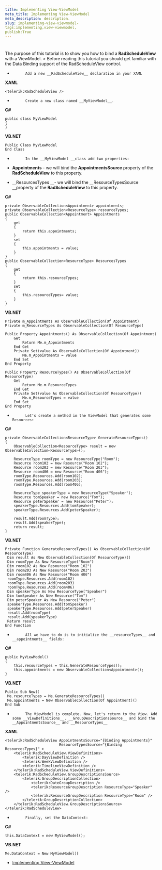 ```yaml
---
title: Implementing View-ViewModel 
meta_title: Implementing View-ViewModel 
meta_description: description.
slug: implementing-view-viewmodel-
tags:implementing,view-viewmodel,
publish:True
---
```



# 

The purpose of this tutorial is to show you how to bind a __RadScheduleView__ with a ViewModel.
        >
            Before reading this tutorial you should get familiar with the <link xlink:href="2268BE7E-A271-4468-B0CC-9958C1357EF0" xmlns:xlink="http://www.w3.org/1999/xlink" xmlns="http://ddue.schemas.microsoft.com/authoring/2003/5">Data Binding</link> support of the <legacyBold xmlns="http://ddue.schemas.microsoft.com/authoring/2003/5">RadScheduleView</legacyBold> control.
          

* 
            Add a new __RadScheduleView__ declaration in your XAML
            


 __XAML__
    


	<telerik:RadScheduleView />



* 
            Create a new class named __MyViewModel__.
            


 __C#__
    


	public class MyViewModel
	{
	}






 __VB.NET__
    


	Public Class MyViewModel
	End Class



* 
            In the __MyViewModel __class add two properties:
            

* __Appointments__ - we will bind the __AppointmentsSource__ property of the __RadScheduleView__ to this property.
              

* __ResourcesTypes __- we will bind the __ResourceTypesSource __property of the __RadScheduleView__ to this property.
              


 __C#__
    


	private ObservableCollection<Appointment> appointments;
	private ObservableCollection<ResourceType> resourceTypes;
	public ObservableCollection<Appointment> Appointments
	{
	    get
	    {
	        return this.appointments;
	    }
	    set
	    {
	        this.appointments = value;
	    }
	}
	public ObservableCollection<ResourceType> ResourcesTypes
	{
	    get
	    {
	        return this.resourceTypes;
	    }
	    set
	    {
	        this.resourceTypes= value;
	    }
	}






 __VB.NET__
    


	Private m_Appointments As ObservableCollection(Of Appointment)
	Private m_ResourceTypes As ObservableCollection(Of ResourceType)
	
	Public Property Appointments() As ObservableCollection(Of Appointment)
		Get
			Return Me.m_Appointments
		End Get
		Private Set(value As ObservableCollection(Of Appointment))
			Me.m_Appointments = value
		End Set
	End Property
	
	Public Property ResourceTypes() As ObservableCollection(Of ResourceType)
		Get
			Return Me.m_ResourceTypes
		End Get
		Private Set(value As ObservableCollection(Of ResourceType))
			Me.m_ResourceTypes = value
		End Set
	End Property



* 
            Let's create a method in the ViewModel that generates some Resources:
            


 __C#__
    


	private ObservableCollection<ResourceType> GenerateResourceTypes()
	{
	    ObservableCollection<ResourceType> result = new ObservableCollection<ResourceType>();
	
	    ResourceType roomType = new ResourceType("Room");
	    Resource room102 = new Resource("Room 102");
	    Resource room203 = new Resource("Room 203");
	    Resource room406 = new Resource("Room 406");
	    roomType.Resources.Add(room102);
	    roomType.Resources.Add(room203);
	    roomType.Resources.Add(room406);
	
	    ResourceType speakerType = new ResourceType("Speaker");
	    Resource tomSpeaker = new Resource("Tom");
	    Resource peterSpeaker = new Resource("Peter");
	    speakerType.Resources.Add(tomSpeaker);
	    speakerType.Resources.Add(peterSpeaker);
	
	    result.Add(roomType);
	    result.Add(speakerType);
	    return result;
	}






 __VB.NET__
    


	Private Function GenerateResourceTypes() As ObservableCollection(Of ResourceType)
	 Dim result As New ObservableCollection(Of ResourceType)()
	 Dim roomType As New ResourceType("Room")
	 Dim room102 As New Resource("Room 102")
	 Dim room203 As New Resource("Room 203")
	 Dim room406 As New Resource("Room 406")
	 roomType.Resources.Add(room102)
	 roomType.Resources.Add(room203)
	 roomType.Resources.Add(room406)
	 Dim speakerType As New ResourceType("Speaker")
	 Dim tomSpeaker As New Resource("Tom")
	 Dim peterSpeaker As New Resource("Peter")
	 speakerType.Resources.Add(tomSpeaker)
	 speakerType.Resources.Add(peterSpeaker)
	 result.Add(roomType)
	 result.Add(speakerType)
	 Return result
	End Function



* 
            All we have to do is to initialize the __resourceTypes__ and __appointments__ fields:
            


 __C#__
    


	public MyViewModel()
	{
	    this.resourceTypes = this.GenerateResourceTypes();
	    this.appointments = new ObservableCollection<Appointment>();
	}




 __VB.NET__
    


	Public Sub New()
	 Me.resourceTypes = Me.GenerateResourceTypes()
	 Me.appointments = New ObservableCollection(Of Appointment)()
	End Sub



* 
            The ViewModel is complete. Now, let's return to the View. Add some __ViewDefinitions__, __GroupDescriptionsSource__ and bind the __AppointmentsSource__ and __ResourceTypes__


 __XAML__
    


	<telerik:RadScheduleView AppointmentsSource="{Binding Appointments}" 
	                         ResourceTypesSource="{Binding ResourcesTypes}" >
	    <telerik:RadScheduleView.ViewDefinitions>
	        <telerik:DayViewDefinition />
	        <telerik:WeekViewDefinition />
	        <telerik:TimelineViewDefinition />
	    </telerik:RadScheduleView.ViewDefinitions>
	    <telerik:RadScheduleView.GroupDescriptionsSource>
	        <telerik:GroupDescriptionCollection>
	            <telerik:DateGroupDescription />
	            <telerik:ResourceGroupDescription ResourceType="Speaker" />
	            <telerik:ResourceGroupDescription ResourceType="Room" />
	        </telerik:GroupDescriptionCollection>
	    </telerik:RadScheduleView.GroupDescriptionsSource>
	</telerik:RadScheduleView>



* 
            Finally, set the DataContext:
            


 __C#__
    


	this.DataContext = new MyViewModel();




 __VB.NET__
    


	Me.DataContext = New MyViewModel()



 * [Implementing View-ViewModel ]({{slug:implementing-view-viewmodel-}})
